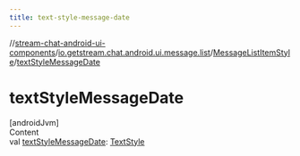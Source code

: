 ```yaml
---
title: text-style-message-date
---
```

//[stream-chat-android-ui-components](../../../index.md)/[io.getstream.chat.android.ui.message.list](../index.md)/[MessageListItemStyle](index.md)/[textStyleMessageDate](textStyleMessageDate.md)



# textStyleMessageDate  
[androidJvm]  
Content  
val [textStyleMessageDate](textStyleMessageDate.md): [TextStyle](../../io.getstream.chat.android.ui.common.style/TextStyle/index.md)  




